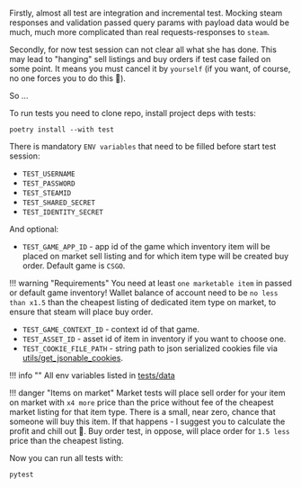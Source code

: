 Firstly, almost all test are integration and incremental test. Mocking steam responses and validation
passed query params with payload data would be much, much more complicated than real requests-responses to `steam`.

Secondly, for now test session can not clear all what she has done. This may lead to "hanging" sell listings and buy
orders
if test case failed on some point. It means you must cancel it by `yourself` (if you want, of course, no one forces you
to do this 🙂).

So ...

To run tests you need to clone repo, install project deps with tests:

```shell
poetry install --with test
```

There is mandatory `ENV variables` that need to be filled before start test session:

* `TEST_USERNAME`
* `TEST_PASSWORD`
* `TEST_STEAMID`
* `TEST_SHARED_SECRET`
* `TEST_IDENTITY_SECRET`

And optional:

* `TEST_GAME_APP_ID` - app id of the game which inventory item will be placed on market sell listing
  and for which item type will be created buy order. Default game is `CSGO`.

!!! warning "Requirements"
    You need at least `one marketable item` in passed or default game inventory!
    Wallet balance of account need to be `no less than x1.5` than the cheapest listing of dedicated item type on market,
    to ensure that steam will place buy order.

* `TEST_GAME_CONTEXT_ID` - context id of that game.
* `TEST_ASSET_ID` - asset id of item in inventory if you want to choose one.
* `TEST_COOKIE_FILE_PATH` - string path to json serialized cookies file via
  [utils/get_jsonable_cookies](https://github.com/somespecialone/aiosteampy/blob/master/aiosteampy/utils.py).

!!! info ""
    All env variables listed in [tests/data](https://github.com/somespecialone/aiosteampy/blob/master/tests/data.py)

!!! danger "Items on market"
    Market tests will place sell order for your item on market with `x4 more` price than the price without fee of the
    cheapest market listing for that item type. There is a small, near zero, chance that someone will buy this item.
    If that happens - I suggest you to calculate the profit and chill out 🤑.
    Buy order test, in oppose, will place order for `1.5 less` price than the cheapest listing.

Now you can run all tests with:

```shell
pytest
```
